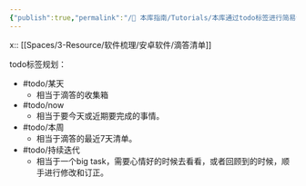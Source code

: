 ```yaml
---
{"publish":true,"permalink":"/🧰 本库指南/Tutorials/本库通过todo标签进行简易计划和执行.md","title":"本库通过todo标签进行简易计划和执行","created":"2022-08-04","modified":"2023-03-14","published":"2025-07-07T16:50:55.661+08:00","tags":["todo/某天","todo/now","todo/本周","todo/持续迭代"],"cssclasses":""}
---
```


x:: [[Spaces/3-Resource/软件梳理/安卓软件/滴答清单]]

todo标签规划：

- #todo/某天
	- 相当于滴答的收集箱
- #todo/now
	- 相当于要今天或近期要完成的事情。
- #todo/本周
	- 相当于滴答的最近7天清单。
- #todo/持续迭代
	- 相当于一个big task，需要心情好的时候去看看，或者回顾到的时候，顺手进行修改和订正。